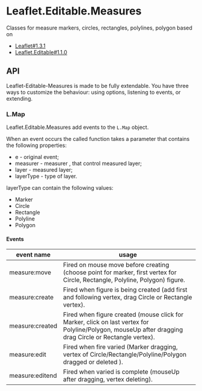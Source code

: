 # Leaflet.Editable.Measures
Classes for measure markers, circles, rectangles, polylines, polygon  based on
* [Leaflet#1.3.1](https://leafletjs.com/reference-1.3.0.html)
* [Leaflet.Editable#1.1.0](https://github.com/Leaflet/Leaflet.Editable)


## API
Leaflet-Editable-Measures is made to be fully extendable. You have three ways to customize
the behaviour: using options, listening to events, or extending.

### L.Map
Leaflet.Editable.Measures add events to the `L.Map` object.

When an event occurs the called function takes a parameter that contains the following properties:
  * e - original event;
  * measurer - measurer , that control measured layer;
  * layer - measured layer;
  * layerType - type of layer.

layerType can contain the following values:
  * Marker
  * Circle
  * Rectangle
  * Polyline
  * Polygon

#### Events
| event name   |        usage                                                                                      |
|--------------|---------------------------------------------------------------------------------------------------|
| measure:move | Fired on mouse move before creating (choose point for marker, first vertex for Circle, Rectangle, Polyline, Polygon) figure. |
| measure:create | Fired when figure is being created (add first and following vertex, drag Circle or Rectangle vertex). |
| measure:created | Fired when figure created (mouse click for Marker, click on last vertex for Polyline/Polygon, mouseUp after dragging drag Circle or Rectangle vertex). |
| measure:edit | Fired when  fire varied (Marker dragging, vertex of Circle/Rectangle/Polyline/Polygon dragged or deleted ). |
| measure:editend | Fired when varied is complete (mouseUp after dragging, vertex deleting). |
